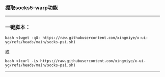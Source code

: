 ### 提取socks5-warp功能

-------------------------------

### 一键脚本：
```
bash <(wget -qO- https://raw.githubusercontent.com/xingmiye/x-ui-yg/refs/heads/main/socks-psi.sh)
```
或
```
bash <(curl -Ls https://raw.githubusercontent.com/xingmiye/x-ui-yg/refs/heads/main/socks-psi.sh)
```
-----------------------------------------------------
